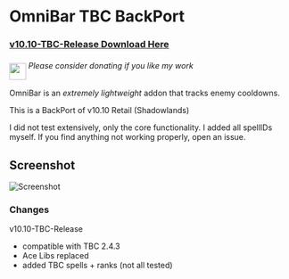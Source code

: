 # OmniBar TBC BackPort

### [v10.10-TBC-Release Download Here](https://github.com/XiconQoo/OmniBar/releases/download/v10.10-TBC-Release/OmniBar_v10.10-TBC-Release.zip)

###### <a target="_blank" rel="noopener noreferrer" href="https://www.paypal.me/xiconqoo/10"><img src="../readme-media/Paypal-Donate.png" height="30" style="margin-top:-30px;position:relative;top:20px;"></a> Please consider donating if you like my work

OmniBar is an _extremely lightweight_ addon that tracks enemy cooldowns.

This is a BackPort of v10.10 Retail (Shadowlands)

I did not test extensively, only the core functionality. I added all spellIDs myself. If you find anything not working properly, open an issue.

## Screenshot

![Screenshot](../readme-media/sample.jpg)

### Changes

v10.10-TBC-Release

- compatible with TBC 2.4.3
- Ace Libs replaced
- added TBC spells + ranks (not all tested)